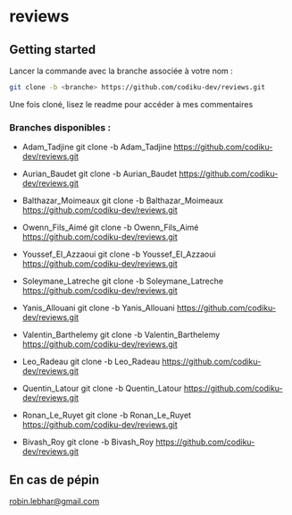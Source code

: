 # reviews

## Getting started 
Lancer la commande avec la branche associée à votre nom : 
```bash
git clone -b <branche> https://github.com/codiku-dev/reviews.git
```

Une fois cloné, lisez le readme pour accéder à mes commentaires

### Branches disponibles :

- Adam_Tadjine
 git clone -b Adam_Tadjine https://github.com/codiku-dev/reviews.git

- Aurian_Baudet
 git clone -b Aurian_Baudet https://github.com/codiku-dev/reviews.git

- Balthazar_Moimeaux
  git clone -b Balthazar_Moimeaux https://github.com/codiku-dev/reviews.git


- Owenn_Fils_Aimé
  git clone -b Owenn_Fils_Aimé https://github.com/codiku-dev/reviews.git

- Youssef_El_Azzaoui
  git clone -b Youssef_El_Azzaoui https://github.com/codiku-dev/reviews.git

- Soleymane_Latreche
 git clone -b Soleymane_Latreche https://github.com/codiku-dev/reviews.git

- Yanis_Allouani
  git clone -b Yanis_Allouani https://github.com/codiku-dev/reviews.git

- Valentin_Barthelemy
  git clone -b Valentin_Barthelemy https://github.com/codiku-dev/reviews.git

- Leo_Radeau
  git clone -b Leo_Radeau https://github.com/codiku-dev/reviews.git

- Quentin_Latour
  git clone -b Quentin_Latour https://github.com/codiku-dev/reviews.git

- Ronan_Le_Ruyet
  git clone -b Ronan_Le_Ruyet https://github.com/codiku-dev/reviews.git

- Bivash_Roy
  git clone -b Bivash_Roy https://github.com/codiku-dev/reviews.git



## En cas de pépin

robin.lebhar@gmail.com
 
